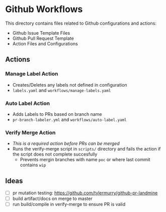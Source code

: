 # Github Workflows 

This directory contains files related to Github configurations and actions:
 
  - Github Issue Template Files
  - Github Pull Request Template
  - Action Files and Configurations

## Actions

  ### Manage Label Action

  - Creates/Deletes any labels not defined in configuration
  - `labels.yaml` and `workflows/manage-labels.yaml`

  ### Auto Label Action

  - Adds Labels to PRs based on branch name
  - `pr-branch-labeler.yml` and `workflows/auto-label.yaml`

  ### Verify Merge Action

  - _This is a required action before PRs can be merged_
  - Runs the verify-merge script in `scripts/` directory and fails the action if the script does not complete succesfully
    - Prevents mergin branches with name `poc` or where last commit contains `wip` 


## Ideas
  - [ ] pr mutation testing: https://github.com/tylermurry/github-pr-landmine
  - [ ] build artifact/docs on merge to master
  - [ ] run build/compile in verify-merge to ensure PR is valid

